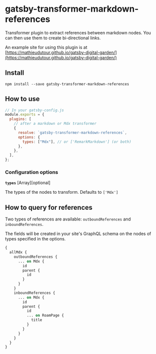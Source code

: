 # gatsby-transformer-markdown-references

Transformer plugin to extract references between markdown nodes. You can then use them to create bi-directional links.

An example site for using this plugin is at [https://mathieudutour.github.io/gatsby-digital-garden/](https://mathieudutour.github.io/gatsby-digital-garden/)

## Install

```shell
npm install --save gatsby-transformer-markdown-references
```

## How to use

```javascript
// In your gatsby-config.js
module.exports = {
  plugins: [
    // after a markdown or Mdx transformer
    {
      resolve: `gatsby-transformer-markdown-references`,
      options: {
        types: ["Mdx"], // or ['RemarkMarkdown'] (or both)
      },
    },
  ],
};
```

### Configuration options

**`types`** [Array<string>][optional]

The types of the nodes to transform. Defaults to `['Mdx']`

## How to query for references

Two types of references are available: `outboundReferences` and `inboundReferences`.

The fields will be created in your site's GraphQL schema on the nodes of types specified in the options.

```graphql
{
  allMdx {
    outboundReferences {
      ... on Mdx {
        id
        parent {
          id
        }
      }
    }
    inboundReferences {
      ... on Mdx {
        id
        parent {
          id
          ... on RoamPage {
            title
          }
        }
      }
    }
  }
}
```
